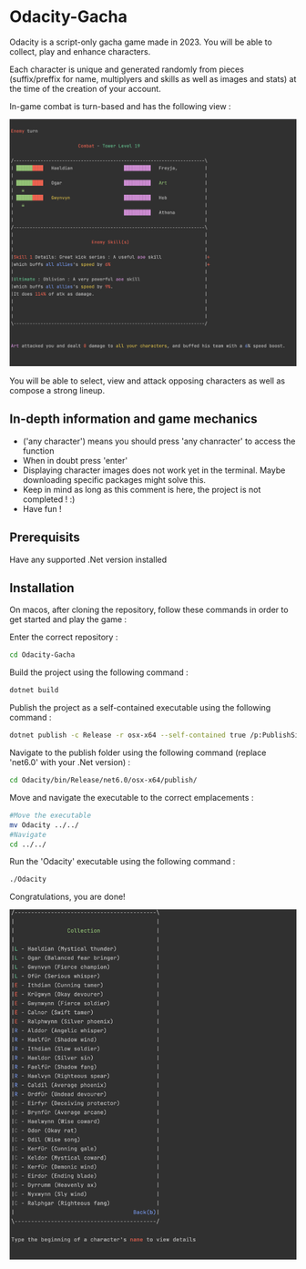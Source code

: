 # Odacity-Gacha

Odacity is a script-only gacha game made in 2023. You will be able to collect, play and enhance characters.

Each character is unique and generated randomly from pieces (suffix/preffix for name, multiplyers and skills as well as images and stats) at the time of the creation of your account.

In-game combat is turn-based and has the following view :

![combat](Spare_Images/combat.png)

You will be able to select, view and attack opposing characters as well as compose a strong lineup.


## In-depth information and game mechanics

* ('any character') means you should press 'any chanracter' to access the function
* When in doubt press 'enter'
* Displaying character images does not work yet in the terminal. Maybe downloading specific packages might solve this.
* Keep in mind as long as this comment is here, the project is not completed ! :)
* Have fun !

## Prerequisits

Have any supported .Net version installed

## Installation

On macos, after cloning the repository, follow these commands in order to get started and play the game :

Enter the correct repository :

```bash
cd Odacity-Gacha
```

Build the project using the following command :

```bash
dotnet build
```

Publish the project as a self-contained executable using the following command :

```bash
dotnet publish -c Release -r osx-x64 --self-contained true /p:PublishSingleFile=true
```

Navigate to the publish folder using the following command (replace 'net6.0' with your .Net version) :

```bash
cd Odacity/bin/Release/net6.0/osx-x64/publish/
```

Move and navigate the executable to the correct emplacements :

```bash
#Move the executable
mv Odacity ../../
#Navigate
cd ../../
```

Run the 'Odacity' executable using the following command :

```bash
./Odacity
```

Congratulations, you are done!

![Collection](Spare_Images/Collection.png)
